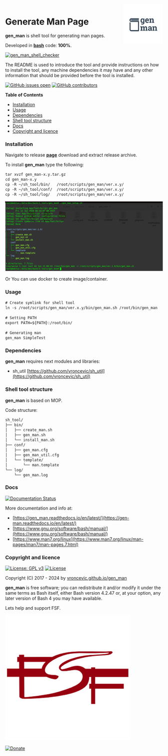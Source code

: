 <img align="right" src="https://raw.githubusercontent.com/vroncevic/gen_man/dev/docs/gen_man_logo.png" width="25%">

# Generate Man Page

**gen_man** is shell tool for generating man pages.

Developed in **[bash](https://en.wikipedia.org/wiki/Bash_(Unix_shell))** code: **100%**.

[![gen_man_shell_checker](https://github.com/vroncevic/gen_man/actions/workflows/gen_man_shell_checker.yml/badge.svg)](https://github.com/vroncevic/gen_man/actions/workflows/gen_man_shell_checker.yml)

The README is used to introduce the tool and provide instructions on
how to install the tool, any machine dependencies it may have and any
other information that should be provided before the tool is installed.

[![GitHub issues open](https://img.shields.io/github/issues/vroncevic/gen_man.svg)](https://github.com/vroncevic/gen_man/issues) [![GitHub contributors](https://img.shields.io/github/contributors/vroncevic/gen_man.svg)](https://github.com/vroncevic/gen_man/graphs/contributors)

<!-- START doctoc generated TOC please keep comment here to allow auto update -->
<!-- DON'T EDIT THIS SECTION, INSTEAD RE-RUN doctoc TO UPDATE -->
**Table of Contents**

- [Installation](#installation)
- [Usage](#usage)
- [Dependencies](#dependencies)
- [Shell tool structure](#shell-tool-structure)
- [Docs](#docs)
- [Copyright and licence](#copyright-and-licence)

<!-- END doctoc generated TOC please keep comment here to allow auto update -->

### Installation

Navigate to release **[page](https://github.com/vroncevic/gen_man/releases)** download and extract release archive.

To install **gen_man** type the following:

```
tar xvzf gen_man-x.y.tar.gz
cd gen_man-x.y
cp -R ~/sh_tool/bin/   /root/scripts/gen_man/ver.x.y/
cp -R ~/sh_tool/conf/  /root/scripts/gen_man/ver.x.y/
cp -R ~/sh_tool/log/   /root/scripts/gen_man/ver.x.y/
```

![alt tag](https://raw.githubusercontent.com/vroncevic/gen_man/dev/docs/setup_tree.png)

Or You can use docker to create image/container.

### Usage

```
# Create symlink for shell tool
ln -s /root/scripts/gen_man/ver.x.y/bin/gen_man.sh /root/bin/gen_man

# Setting PATH
export PATH=${PATH}:/root/bin/

# Generating man
gen_man SimpleTest
```

### Dependencies

**gen_man** requires next modules and libraries:
* sh_util [https://github.com/vroncevic/sh_util](https://github.com/vroncevic/sh_util)

### Shell tool structure

**gen_man** is based on MOP.

Code structure:
```
sh_tool/
├── bin/
│   ├── create_man.sh
│   ├── gen_man.sh
│   └── install_man.sh
├── conf/
│   ├── gen_man.cfg
│   ├── gen_man_util.cfg
│   └── template/
│       └── man.template
└── log/
    └── gen_man.log
```

### Docs

[![Documentation Status](https://readthedocs.org/projects/gen_man/badge/?version=latest)](https://gen-man.readthedocs.io/projects/gen_man/en/latest/?badge=latest)

More documentation and info at:
* [https://gen_man.readthedocs.io/en/latest/](https://gen-man.readthedocs.io/en/latest/)
* [https://www.gnu.org/software/bash/manual/](https://www.gnu.org/software/bash/manual/)
* [https://www.man7.org/linux](https://www.man7.org/linux/man-pages/man7/man-pages.7.html)

### Copyright and licence

[![License: GPL v3](https://img.shields.io/badge/License-GPLv3-blue.svg)](https://www.gnu.org/licenses/gpl-3.0) [![License](https://img.shields.io/badge/License-Apache%202.0-blue.svg)](https://opensource.org/licenses/Apache-2.0)

Copyright (C) 2017 - 2024 by [vroncevic.github.io/gen_man](https://vroncevic.github.io/gen_man)

**gen_man** is free software; you can redistribute it and/or modify
it under the same terms as Bash itself, either Bash version 4.2.47 or,
at your option, any later version of Bash 4 you may have available.

Lets help and support FSF.

[![Free Software Foundation](https://raw.githubusercontent.com/vroncevic/gen_man/dev/docs/fsf-logo_1.png)](https://my.fsf.org/)

[![Donate](https://www.paypalobjects.com/en_US/i/btn/btn_donateCC_LG.gif)](https://my.fsf.org/donate/)
